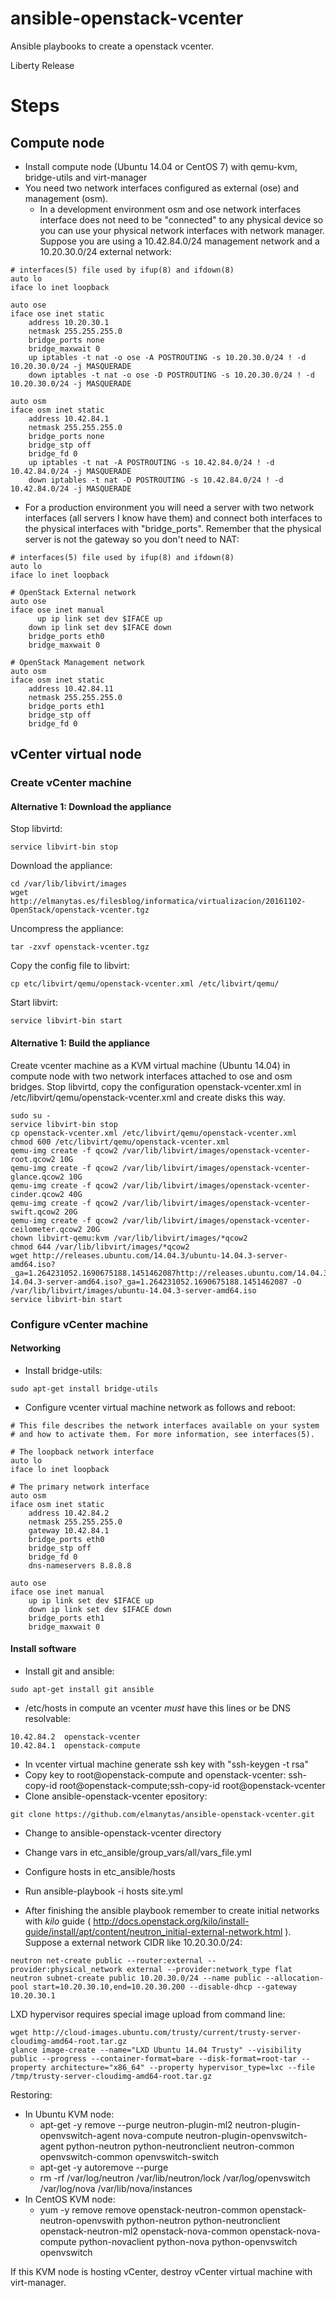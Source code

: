 # ansible-openstack-vcenter
Ansible playbooks to create a openstack vcenter.

Liberty Release

# Steps
## Compute node
* Install compute node (Ubuntu 14.04 or CentOS 7) with qemu-kvm, bridge-utils and virt-manager
* You need two network interfaces configured as external (ose) and management (osm).
  * In a development environment osm and ose network interfaces interface does not need to be "connected" to any physical device so you can use your physical network interfaces with network manager. Suppose you are using a 10.42.84.0/24 management network and a 10.20.30.0/24 external network:
```
# interfaces(5) file used by ifup(8) and ifdown(8)
auto lo
iface lo inet loopback

auto ose
iface ose inet static
    address 10.20.30.1
    netmask 255.255.255.0
    bridge_ports none
    bridge_maxwait 0
    up iptables -t nat -o ose -A POSTROUTING -s 10.20.30.0/24 ! -d 10.20.30.0/24 -j MASQUERADE
    down iptables -t nat -o ose -D POSTROUTING -s 10.20.30.0/24 ! -d 10.20.30.0/24 -j MASQUERADE

auto osm
iface osm inet static
    address 10.42.84.1
    netmask 255.255.255.0
    bridge_ports none
    bridge_stp off
    bridge_fd 0
    up iptables -t nat -A POSTROUTING -s 10.42.84.0/24 ! -d 10.42.84.0/24 -j MASQUERADE
    down iptables -t nat -D POSTROUTING -s 10.42.84.0/24 ! -d 10.42.84.0/24 -j MASQUERADE
```

  * For a production environment you will need a server with two network interfaces (all servers I know have them) and connect both interfaces to the physical interfaces with "bridge_ports". Remember that the physical server is not the gateway so you don't need to NAT:
```
# interfaces(5) file used by ifup(8) and ifdown(8)
auto lo
iface lo inet loopback

# OpenStack External network
auto ose
iface ose inet manual
	  up ip link set dev $IFACE up
    down ip link set dev $IFACE down
    bridge_ports eth0
    bridge_maxwait 0

# OpenStack Management network
auto osm
iface osm inet static
    address 10.42.84.11
    netmask 255.255.255.0
    bridge_ports eth1
    bridge_stp off
    bridge_fd 0
```

## vCenter virtual node
### Create vCenter machine
#### Alternative 1: Download the appliance
Stop libvirtd:
```
service libvirt-bin stop
```
Download the appliance:
```
cd /var/lib/libvirt/images
wget http://elmanytas.es/filesblog/informatica/virtualizacion/20161102-OpenStack/openstack-vcenter.tgz
```
Uncompress the appliance:
```
tar -zxvf openstack-vcenter.tgz
```
Copy the config file to libvirt:
```
cp etc/libvirt/qemu/openstack-vcenter.xml /etc/libvirt/qemu/
```
Start libvirt:
```
service libvirt-bin start
```
#### Alternative 1: Build the appliance
Create vcenter machine as a KVM virtual machine (Ubuntu 14.04) in compute node with two network interfaces attached to ose and osm bridges. Stop libvirtd, copy the configuration openstack-vcenter.xml in /etc/libvirt/qemu/openstack-vcenter.xml and create disks this way.
```
sudo su -
service libvirt-bin stop
cp openstack-vcenter.xml /etc/libvirt/qemu/openstack-vcenter.xml
chmod 600 /etc/libvirt/qemu/openstack-vcenter.xml
qemu-img create -f qcow2 /var/lib/libvirt/images/openstack-vcenter-root.qcow2 10G
qemu-img create -f qcow2 /var/lib/libvirt/images/openstack-vcenter-glance.qcow2 10G
qemu-img create -f qcow2 /var/lib/libvirt/images/openstack-vcenter-cinder.qcow2 40G
qemu-img create -f qcow2 /var/lib/libvirt/images/openstack-vcenter-swift.qcow2 20G
qemu-img create -f qcow2 /var/lib/libvirt/images/openstack-vcenter-ceilometer.qcow2 20G
chown libvirt-qemu:kvm /var/lib/libvirt/images/*qcow2
chmod 644 /var/lib/libvirt/images/*qcow2
wget http://releases.ubuntu.com/14.04.3/ubuntu-14.04.3-server-amd64.iso?_ga=1.264231052.1690675188.1451462087http://releases.ubuntu.com/14.04.3/ubuntu-14.04.3-server-amd64.iso?_ga=1.264231052.1690675188.1451462087 -O /var/lib/libvirt/images/ubuntu-14.04.3-server-amd64.iso
service libvirt-bin start
```
### Configure vCenter machine
#### Networking
* Install bridge-utils:
```
sudo apt-get install bridge-utils
```
* Configure vcenter virtual machine network as follows and reboot:
```
# This file describes the network interfaces available on your system
# and how to activate them. For more information, see interfaces(5).

# The loopback network interface
auto lo
iface lo inet loopback

# The primary network interface
auto osm
iface osm inet static
	address 10.42.84.2
	netmask 255.255.255.0
	gateway 10.42.84.1
	bridge_ports eth0
	bridge_stp off
	bridge_fd 0
	dns-nameservers 8.8.8.8

auto ose
iface ose inet manual
	up ip link set dev $IFACE up
	down ip link set dev $IFACE down
	bridge_ports eth1
	bridge_maxwait 0
```
#### Install software
* Install git and ansible:
```
sudo apt-get install git ansible
```
* /etc/hosts in compute an vcenter _must_ have this lines or be DNS resolvable:
```
10.42.84.2	openstack-vcenter
10.42.84.1	openstack-compute
```
* In vcenter virtual machine generate ssh key with "ssh-keygen -t rsa"
* Copy key to root@openstack-compute and openstack-vcenter: ssh-copy-id root@openstack-compute;ssh-copy-id root@openstack-vcenter
* Clone ansible-openstack-vcenter epository:
```
git clone https://github.com/elmanytas/ansible-openstack-vcenter.git
```
* Change to ansible-openstack-vcenter directory
* Change vars in etc_ansible/group_vars/all/vars_file.yml
* Configure hosts in etc_ansible/hosts
* Run ansible-playbook -i hosts site.yml

* After finishing the ansible playbook remember to create initial networks with *kilo* guide ( http://docs.openstack.org/kilo/install-guide/install/apt/content/neutron_initial-external-network.html ). Suppose a external network CIDR like 10.20.30.0/24:
```
neutron net-create public --router:external --provider:physical_network external --provider:network_type flat
neutron subnet-create public 10.20.30.0/24 --name public --allocation-pool start=10.20.30.10,end=10.20.30.200 --disable-dhcp --gateway 10.20.30.1
```

LXD hypervisor requires special image upload from command line:
```
wget http://cloud-images.ubuntu.com/trusty/current/trusty-server-cloudimg-amd64-root.tar.gz
glance image-create --name="LXD Ubuntu 14.04 Trusty" --visibility public --progress --container-format=bare --disk-format=root-tar --property architecture="x86_64" --property hypervisor_type=lxc --file /tmp/trusty-server-cloudimg-amd64-root.tar.gz
```

Restoring:
* In Ubuntu KVM node:
  * apt-get -y remove --purge neutron-plugin-ml2 neutron-plugin-openvswitch-agent nova-compute neutron-plugin-openvswitch-agent python-neutron python-neutronclient neutron-common openvswitch-common openvswitch-switch
  * apt-get -y autoremove --purge
  * rm -rf /var/log/neutron /var/lib/neutron/lock /var/log/openvswitch /var/log/nova /var/lib/nova/instances
* In CentOS KVM node:
  * yum -y remove remove openstack-neutron-common openstack-neutron-openvswith python-neutron python-neutronclient openstack-neutron-ml2 openstack-nova-common openstack-nova-compute python-novaclient python-nova python-openvswitch openvswitch

If this KVM node is hosting vCenter, destroy vCenter virtual machine with virt-manager.
